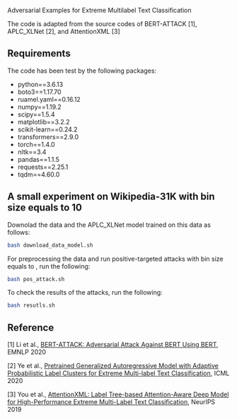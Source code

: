 Adversarial Examples for Extreme Multilabel Text Classification

The code is adapted from the source codes of BERT-ATTACK [1], APLC_XLNet [2], and AttentionXML [3]

## Requirements
The code has been test by the following packages:

* python==3.6.13
* boto3==1.17.70
* ruamel.yaml==0.16.12
* numpy==1.19.2
* scipy==1.5.4
* matplotlib==3.2.2
* scikit-learn==0.24.2
* transformers==2.9.0
* torch==1.4.0
* nltk==3.4
* pandas==1.1.5
* requests==2.25.1
* tqdm==4.60.0

## A small experiment on Wikipedia-31K with bin size equals to 10

Downolad the data and the APLC_XLNet model trained on this data as follows:
```bash
bash download_data_model.sh
```

For preprocessing the data and run positive-targeted attacks with bin size equals to , run the following:
```bash
bash pos_attack.sh
```

To check the results of the attacks, run the following:
```bash
bash resutls.sh
```


## Reference
[1] Li et al., [BERT-ATTACK: Adversarial Attack Against BERT Using BERT](https://arxiv.org/abs/2004.09984), EMNLP 2020

[2] Ye et al., [Pretrained Generalized Autoregressive Model with Adaptive Probabilistic Label Clusters for Extreme Multi-label Text Classification](http://arxiv.org/abs/2007.02439), ICML 2020

[3] You et al., [AttentionXML: Label Tree-based Attention-Aware Deep Model for High-Performance Extreme Multi-Label Text Classification](https://arxiv.org/abs/1811.01727), NeurIPS 2019
